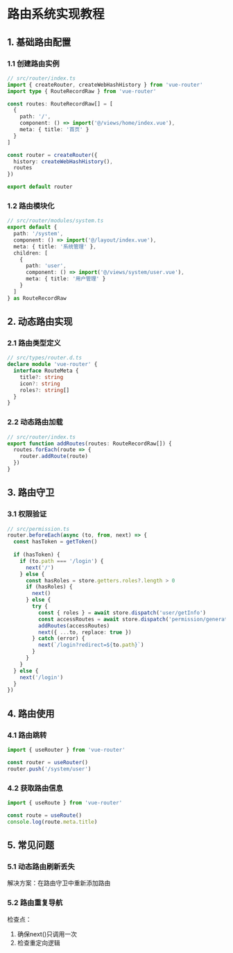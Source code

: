 # 路由系统实现教程

## 1. 基础路由配置

### 1.1 创建路由实例
```typescript
// src/router/index.ts
import { createRouter, createWebHashHistory } from 'vue-router'
import type { RouteRecordRaw } from 'vue-router'

const routes: RouteRecordRaw[] = [
  {
    path: '/',
    component: () => import('@/views/home/index.vue'),
    meta: { title: '首页' }
  }
]

const router = createRouter({
  history: createWebHashHistory(),
  routes
})

export default router
```

### 1.2 路由模块化
```typescript
// src/router/modules/system.ts
export default {
  path: '/system',
  component: () => import('@/layout/index.vue'),
  meta: { title: '系统管理' },
  children: [
    {
      path: 'user',
      component: () => import('@/views/system/user.vue'),
      meta: { title: '用户管理' }
    }
  ]
} as RouteRecordRaw
```

## 2. 动态路由实现

### 2.1 路由类型定义
```typescript
// src/types/router.d.ts
declare module 'vue-router' {
  interface RouteMeta {
    title?: string
    icon?: string
    roles?: string[]
  }
}
```

### 2.2 动态路由加载
```typescript
// src/router/index.ts
export function addRoutes(routes: RouteRecordRaw[]) {
  routes.forEach(route => {
    router.addRoute(route)
  })
}
```

## 3. 路由守卫

### 3.1 权限验证
```typescript
// src/permission.ts
router.beforeEach(async (to, from, next) => {
  const hasToken = getToken()
  
  if (hasToken) {
    if (to.path === '/login') {
      next('/')
    } else {
      const hasRoles = store.getters.roles?.length > 0
      if (hasRoles) {
        next()
      } else {
        try {
          const { roles } = await store.dispatch('user/getInfo')
          const accessRoutes = await store.dispatch('permission/generateRoutes', roles)
          addRoutes(accessRoutes)
          next({ ...to, replace: true })
        } catch (error) {
          next(`/login?redirect=${to.path}`)
        }
      }
    }
  } else {
    next('/login')
  }
})
```

## 4. 路由使用

### 4.1 路由跳转
```typescript
import { useRouter } from 'vue-router'

const router = useRouter()
router.push('/system/user')
```

### 4.2 获取路由信息
```typescript
import { useRoute } from 'vue-router'

const route = useRoute()
console.log(route.meta.title)
```

## 5. 常见问题

### 5.1 动态路由刷新丢失
解决方案：在路由守卫中重新添加路由

### 5.2 路由重复导航
检查点：
1. 确保next()只调用一次
2. 检查重定向逻辑
